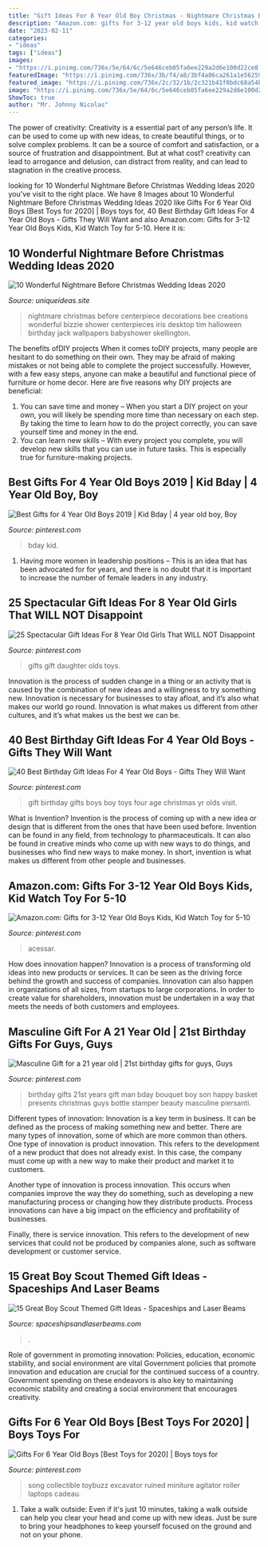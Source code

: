 ```yaml
---
title: "Gift Ideas For 8 Year Old Boy Christmas - Nightmare Christmas Before Centerpiece Decorations Bee Creations Wonderful Bizzie Shower Centerpieces Iris Desktop Tim Halloween Birthday Jack Wallpapers Babyshower Skellington"
description: "Amazon.com: gifts for 3-12 year old boys kids, kid watch toy for 5-10"
date: "2023-02-11"
categories:
- "ideas"
tags: ["ideas"]
images:
- "https://i.pinimg.com/736x/5e/64/6c/5e646ceb05fa6ee229a2d6e100d22ce8.jpg"
featuredImage: "https://i.pinimg.com/736x/3b/f4/a8/3bf4a86ca261a1e562598388d77b4f51.jpg"
featured_image: "https://i.pinimg.com/736x/2c/32/1b/2c321b41f0bdc68a54bfa1620031ceef--boss-gifts-man-gifts.jpg"
image: "https://i.pinimg.com/736x/5e/64/6c/5e646ceb05fa6ee229a2d6e100d22ce8.jpg"
ShowToc: true
author: "Mr. Johnny Nicolas"
---
```



The power of creativity:
Creativity is a essential part of any person’s life. It can be used to come up with new ideas, to create beautiful things, or to solve complex problems. It can be a source of comfort and satisfaction, or a source of frustration and disappointment. But at what cost? creativity can lead to arrogance and delusion, can distract from reality, and can lead to stagnation in the creative process.

	

		
looking for 10 Wonderful Nightmare Before Christmas Wedding Ideas 2020 you've visit to the right place. We have 8 Images about 10 Wonderful Nightmare Before Christmas Wedding Ideas 2020 like Gifts For 6 Year Old Boys [Best Toys for 2020] | Boys toys for, 40 Best Birthday Gift Ideas For 4 Year Old Boys - Gifts They Will Want and also Amazon.com: Gifts for 3-12 Year Old Boys Kids, Kid Watch Toy for 5-10. Here it is:
		
    
## 10 Wonderful Nightmare Before Christmas Wedding Ideas 2020

<img loading=lazy src="https://www.uniqueideas.site/wp-content/uploads/nightmare-before-christmas-centerpiecebizzie-bee-creations.jpg" onerror="this.onerror=null;this.src='https://tse2.mm.bing.net/th?id=OIP.D0HTadLblr34VpYftwQTsgHaMt&amp;pid=15.1';" alt="10 Wonderful Nightmare Before Christmas Wedding Ideas 2020">

_Source: uniqueideas.site_

>nightmare christmas before centerpiece decorations bee creations wonderful bizzie shower centerpieces iris desktop tim halloween birthday jack wallpapers babyshower skellington. 

	

The benefits ofDIY projects
When it comes toDIY projects, many people are hesitant to do something on their own. They may be afraid of making mistakes or not being able to complete the project successfully. However, with a few easy steps, anyone can make a beautiful and functional piece of furniture or home decor. Here are five reasons why DIY projects are beneficial: 
1. You can save time and money – When you start a DIY project on your own, you will likely be spending more time than necessary on each step. By taking the time to learn how to do the project correctly, you can save yourself time and money in the end. 
2. You can learn new skills – With every project you complete, you will develop new skills that you can use in future tasks. This is especially true for furniture-making projects.

    
## Best Gifts For 4 Year Old Boys 2019 | Kid Bday | 4 Year Old Boy, Boy

<img loading=lazy src="https://i.pinimg.com/736x/bd/15/b8/bd15b86dcbd4caa3b9d59226984f2b2f.jpg" onerror="this.onerror=null;this.src='https://tse3.mm.bing.net/th?id=OIP.6I3qQ2oBzpeHcPl3KrqH1wHaPG&amp;pid=15.1';" alt="Best Gifts for 4 Year Old Boys 2019 | Kid Bday | 4 year old boy, Boy">

_Source: pinterest.com_

>bday kid. 

	

1. Having more women in leadership positions – This is an idea that has been advocated for for years, and there is no doubt that it is important to increase the number of female leaders in any industry.

    
## 25 Spectacular Gift Ideas For 8 Year Old Girls That WILL NOT Disappoint

<img loading=lazy src="https://i.pinimg.com/736x/3b/f4/a8/3bf4a86ca261a1e562598388d77b4f51.jpg" onerror="this.onerror=null;this.src='https://tse1.mm.bing.net/th?id=OIP._JUugLxz4c7dZEQ6RGtnKAHaLG&amp;pid=15.1';" alt="25 Spectacular Gift Ideas For 8 Year Old Girls That WILL NOT Disappoint">

_Source: pinterest.com_

>gifts gift daughter olds toys. 

	

Innovation is the process of sudden change in a thing or an activity that is caused by the combination of new ideas and a willingness to try something new. Innovation is necessary for businesses to stay afloat, and it’s also what makes our world go round. Innovation is what makes us different from other cultures, and it’s what makes us the best we can be.

    
## 40 Best Birthday Gift Ideas For 4 Year Old Boys - Gifts They Will Want

<img loading=lazy src="https://i.pinimg.com/736x/a3/58/dd/a358dd7a05061e16875ce5e94a22ba0b.jpg" onerror="this.onerror=null;this.src='https://tse4.mm.bing.net/th?id=OIP.xaM_EzZtufHlXJbyA80L2wHaLG&amp;pid=15.1';" alt="40 Best Birthday Gift Ideas For 4 Year Old Boys - Gifts They Will Want">

_Source: pinterest.com_

>gift birthday gifts boys boy toys four age christmas yr olds visit. 

	

What is Invention?
Invention is the process of coming up with a new idea or design that is different from the ones that have been used before. Invention can be found in any field, from technology to pharmaceuticals. It can also be found in creative minds who come up with new ways to do things, and businesses who find new ways to make money. In short, invention is what makes us different from other people and businesses.

    
## Amazon.com: Gifts For 3-12 Year Old Boys Kids, Kid Watch Toy For 5-10

<img loading=lazy src="https://i.pinimg.com/736x/9d/31/a8/9d31a83e400b635d9bcc85ab392a1bcb.jpg" onerror="this.onerror=null;this.src='https://tse2.mm.bing.net/th?id=OIP.fMBrlOBP0FOO0COzIjMNMwAAAA&amp;pid=15.1';" alt="Amazon.com: Gifts for 3-12 Year Old Boys Kids, Kid Watch Toy for 5-10">

_Source: pinterest.com_

>acessar. 

	

How does innovation happen?
Innovation is a process of transforming old ideas into new products or services. It can be seen as the driving force behind the growth and success of companies. Innovation can also happen in organizations of all sizes, from startups to large corporations. In order to create value for shareholders, innovation must be undertaken in a way that meets the needs of both customers and employees.

    
## Masculine Gift For A 21 Year Old | 21st Birthday Gifts For Guys, Guys

<img loading=lazy src="https://i.pinimg.com/736x/2c/32/1b/2c321b41f0bdc68a54bfa1620031ceef--boss-gifts-man-gifts.jpg" onerror="this.onerror=null;this.src='https://tse2.mm.bing.net/th?id=OIP.JYjg1JD2GOiEUV4md9k-sQHaJ4&amp;pid=15.1';" alt="Masculine Gift for a 21 year old | 21st birthday gifts for guys, Guys">

_Source: pinterest.com_

>birthday gifts 21st years gift man bday bouquet boy son happy basket presents christmas guys bottle stamper beauty masculine piersanti. 

	

Different types of innovation:
Innovation is a key term in business. It can be defined as the process of making something new and better. There are many types of innovation, some of which are more common than others. 
One type of innovation is product innovation. This refers to the development of a new product that does not already exist. In this case, the company must come up with a new way to make their product and market it to customers. 

Another type of innovation is process innovation. This occurs when companies improve the way they do something, such as developing a new manufacturing process or changing how they distribute products. Process innovations can have a big impact on the efficiency and profitability of businesses. 

Finally, there is service innovation. This refers to the development of new services that could not be produced by companies alone, such as software development or customer service.

    
## 15 Great Boy Scout Themed Gift Ideas - Spaceships And Laser Beams

<img loading=lazy src="https://spaceshipsandlaserbeams.com/wp-content/uploads/2015/09/boy-scout-gift-ideas.jpg" onerror="this.onerror=null;this.src='https://tse3.mm.bing.net/th?id=OIP.6vrpzcyFWtBVdWaxK0fZlwHaLH&amp;pid=15.1';" alt="15 Great Boy Scout Themed Gift Ideas - Spaceships and Laser Beams">

_Source: spaceshipsandlaserbeams.com_

>. 

	

Role of government in promoting innovation: Policies, education, economic stability, and social environment are vital
Government policies that promote innovation and education are crucial for the continued success of a country. Government spending on these endeavors is also key to maintaining economic stability and creating a social environment that encourages creativity.

    
## Gifts For 6 Year Old Boys [Best Toys For 2020] | Boys Toys For

<img loading=lazy src="https://i.pinimg.com/736x/5e/64/6c/5e646ceb05fa6ee229a2d6e100d22ce8.jpg" onerror="this.onerror=null;this.src='https://tse3.mm.bing.net/th?id=OIP.1FI2dziyeZWJ33ZgYf2CGAHaOG&amp;pid=15.1';" alt="Gifts For 6 Year Old Boys [Best Toys for 2020] | Boys toys for">

_Source: pinterest.com_

>song collectible toybuzz excavator ruined miniture agitator roller laptops cadeau. 

	

1. Take a walk outside: Even if it's just 10 minutes, taking a walk outside can help you clear your head and come up with new ideas. Just be sure to bring your headphones to keep yourself focused on the ground and not on your phone.

